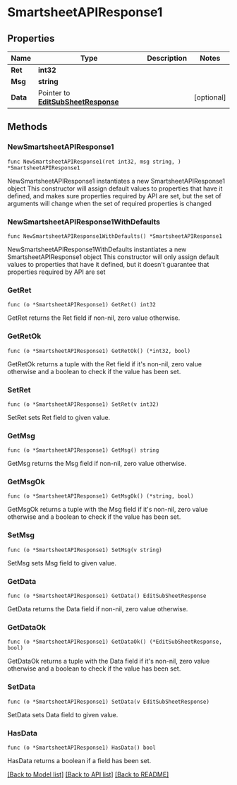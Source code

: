 # SmartsheetAPIResponse1

## Properties

Name | Type | Description | Notes
------------ | ------------- | ------------- | -------------
**Ret** | **int32** |  | 
**Msg** | **string** |  | 
**Data** | Pointer to [**EditSubSheetResponse**](EditSubSheetResponse.md) |  | [optional] 

## Methods

### NewSmartsheetAPIResponse1

`func NewSmartsheetAPIResponse1(ret int32, msg string, ) *SmartsheetAPIResponse1`

NewSmartsheetAPIResponse1 instantiates a new SmartsheetAPIResponse1 object
This constructor will assign default values to properties that have it defined,
and makes sure properties required by API are set, but the set of arguments
will change when the set of required properties is changed

### NewSmartsheetAPIResponse1WithDefaults

`func NewSmartsheetAPIResponse1WithDefaults() *SmartsheetAPIResponse1`

NewSmartsheetAPIResponse1WithDefaults instantiates a new SmartsheetAPIResponse1 object
This constructor will only assign default values to properties that have it defined,
but it doesn't guarantee that properties required by API are set

### GetRet

`func (o *SmartsheetAPIResponse1) GetRet() int32`

GetRet returns the Ret field if non-nil, zero value otherwise.

### GetRetOk

`func (o *SmartsheetAPIResponse1) GetRetOk() (*int32, bool)`

GetRetOk returns a tuple with the Ret field if it's non-nil, zero value otherwise
and a boolean to check if the value has been set.

### SetRet

`func (o *SmartsheetAPIResponse1) SetRet(v int32)`

SetRet sets Ret field to given value.


### GetMsg

`func (o *SmartsheetAPIResponse1) GetMsg() string`

GetMsg returns the Msg field if non-nil, zero value otherwise.

### GetMsgOk

`func (o *SmartsheetAPIResponse1) GetMsgOk() (*string, bool)`

GetMsgOk returns a tuple with the Msg field if it's non-nil, zero value otherwise
and a boolean to check if the value has been set.

### SetMsg

`func (o *SmartsheetAPIResponse1) SetMsg(v string)`

SetMsg sets Msg field to given value.


### GetData

`func (o *SmartsheetAPIResponse1) GetData() EditSubSheetResponse`

GetData returns the Data field if non-nil, zero value otherwise.

### GetDataOk

`func (o *SmartsheetAPIResponse1) GetDataOk() (*EditSubSheetResponse, bool)`

GetDataOk returns a tuple with the Data field if it's non-nil, zero value otherwise
and a boolean to check if the value has been set.

### SetData

`func (o *SmartsheetAPIResponse1) SetData(v EditSubSheetResponse)`

SetData sets Data field to given value.

### HasData

`func (o *SmartsheetAPIResponse1) HasData() bool`

HasData returns a boolean if a field has been set.


[[Back to Model list]](../README.md#documentation-for-models) [[Back to API list]](../README.md#documentation-for-api-endpoints) [[Back to README]](../README.md)


